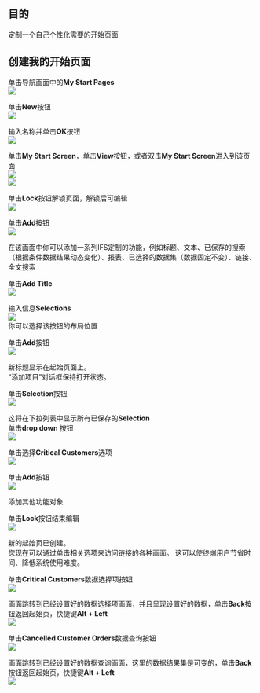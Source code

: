 ## 目的
定制一个自己个性化需要的开始页面
## 创建我的开始页面
单击导航画面中的**My Start Pages**  
![](image2/StartPages-1.png )  

单击**New**按钮  
![](image2/StartPages-2.png )  

输入名称并单击**OK**按钮  
![](image2/StartPages-4.png )  

单击**My Start Screen**，单击**View**按钮，或者双击**My Start Screen**进入到该页面  
![](image2/StartPages-5.png )  
![](image2/StartPages-6.png )  

单击**Lock**按钮解锁页面，解锁后可编辑  
![](image2/StartPages-7.png )  

单击**Add**按钮  
![](image2/StartPages-8.png )  

在该画面中你可以添加一系列IFS定制的功能，例如标题、文本、已保存的搜索（根据条件数据结果动态变化）、报表、已选择的数据集（数据固定不变）、链接、全文搜索  

单击**Add Title**  
![](image2/StartPages-10.png )  

输入信息**Selections**  
![](image2/StartPages-11.png )  
你可以选择该按钮的布局位置  

单击**Add**按钮  
![](image2/StartPages-12.png )  

新标题显示在起始页面上。  
“添加项目”对话框保持打开状态。  

单击**Selection**按钮  
![](image2/StartPages-13.png )  

这将在下拉列表中显示所有已保存的**Selection**  
单击**drop down** 按钮  
![](image2/StartPages-14.png )  

单击选择**Critical Customers**选项  
![](image2/StartPages-15.png )  

单击**Add**按钮  
![](image2/StartPages-16.png )  

添加其他功能对象  

单击**Lock**按钮结束编辑  
![](image2/StartPages-35.png )  

新的起始页已创建。  
您现在可以通过单击相关选项来访问链接的各种画面。 这可以使终端用户节省时间、降低系统使用难度。  

单击**Critical Customers**数据选择项按钮  
![](image2/StartPages-36.png )  

画面跳转到已经设置好的数据选择项画面，并且呈现设置好的数据，单击**Back**按钮返回起始页，快捷键**Alt + Left**  
![](image2/StartPages-37.png )  

单击**Cancelled Customer Orders**数据查询按钮  
![](image2/StartPages-38.png )  

画面跳转到已经设置好的数据查询画面，这里的数据结果集是可变的，单击**Back**按钮返回起始页，快捷键**Alt + Left**  
![](image2/StartPages-39.png )  


